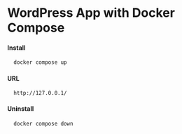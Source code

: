 
# WordPress App with Docker Compose


#### Install

```bash 
  docker compose up
```

#### URL

```http 
  http://127.0.0.1/
```

#### Uninstall

```bash 
  docker compose down
```